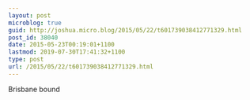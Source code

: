 ```yaml
---
layout: post
microblog: true
guid: http://joshua.micro.blog/2015/05/22/t601739038412771329.html
post_id: 38040
date: 2015-05-23T00:19:01+1100
lastmod: 2019-07-30T17:41:32+1100
type: post
url: /2015/05/22/t601739038412771329.html
---
```

Brisbane bound
